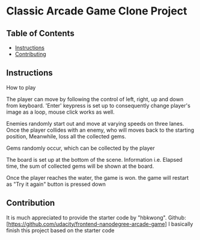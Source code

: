 # Classic Arcade Game Clone Project

## Table of Contents

- [Instructions](#instructions)
- [Contributing](#contributing)

## Instructions

How to play

The player can move by following the control of left, right, up and down from keyboard. 'Enter' keypress is set up to consequently change player's image as a loop, mouse click works as well.

Enemies randomly start out and move at varying speeds on three lanes. Once the player collides with an enemy, who will moves back to the starting position, Meanwhile, loss all the collected gems.

Gems randomly occur, which can be collected by the player

The board is set up at the bottom of the scene. Information i.e. Elapsed time, the sum of collected gems will be shown at the board.

Once the player reaches the water, the game is won. the game will restart as "Try it again" button is pressed down

## Contribution
It is much appreciated to provide the starter code by "hbkwong". 
Github: [https://github.com/udacity/frontend-nanodegree-arcade-game]
I basically finish this project based on the starter code
